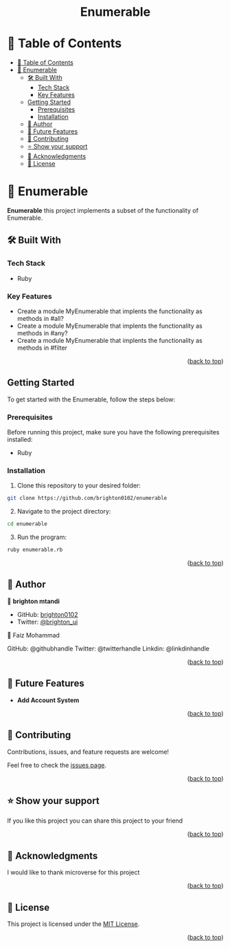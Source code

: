 <div align="center">

  <h1><b>Enumerable</b></h1>

</div>

<!-- TABLE OF CONTENTS -->

# 📗 Table of Contents

- [📗 Table of Contents](#-table-of-contents)
- [📖 Enumerable ](#-enumerable-)
  - [🛠 Built With ](#-built-with-)
    - [Tech Stack ](#tech-stack-)
    - [Key Features ](#key-features-)
  - [Getting Started](#getting-started)
    - [Prerequisites](#prerequisites)
    - [Installation](#installation)
  - [👥 Author ](#-author-)
  - [🔭 Future Features ](#-future-features-)
  - [🤝 Contributing ](#-contributing-)
  - [⭐️ Show your support ](#️-show-your-support-)
  - [🙏 Acknowledgments ](#-acknowledgments-)
  - [📝 License ](#-license-)

<!-- PROJECT DESCRIPTION -->

# 📖 Enumerable <a name="about-project"></a>

**Enumerable**  this project implements a subset of the functionality of Enumerable.

## 🛠 Built With <a name="built-with"></a>

### Tech Stack <a name="tech-stack"></a>

- Ruby

<!-- Features -->

### Key Features <a name="key-features"></a>

- Create a module MyEnumerable that implents the functionality as methods in #all?
- Create a module MyEnumerable that implents the functionality as methods in #any?
- Create a module MyEnumerable that implents the functionality as methods in #filter

<p align="right">(<a href="#readme-top">back to top</a>)</p>

<!-- GETTING STARTED -->

## Getting Started

To get started with the Enumerable, follow the steps below:

### Prerequisites
Before running this project, make sure you have the following prerequisites installed:

- Ruby

### Installation

1. Clone this repository to your desired folder:

```sh
git clone https://github.com/brighton0102/enumerable
```

2. Navigate to the project directory:

```sh
cd enumerable
```
3. Run the program:

```sh
ruby enumerable.rb
```

<p align="right">(<a href="#readme-top">back to top</a>)</p>

<!-- AUTHORS -->

## 👥 Author <a name="author"></a>

👤 **brighton mtandi**

- GitHub: [brighton0102](htpps://github.com/brighton0102)
- Twitter: [@brighton_ui](https://twitter.com/brighton_ui)

👤 Faiz Mohammad

GitHub: @githubhandle
Twitter: @twitterhandle
Linkdin: @linkdinhandle


<p align="right">(<a href="#readme-top">back to top</a>)</p>

<!-- FUTURE FEATURES -->

## 🔭 Future Features <a name="Additional Enumerable methods"></a>

- **Add Account System**

<p align="right">(<a href="#readme-top">back to top</a>)</p>

<!-- CONTRIBUTING -->

## 🤝 Contributing <a name="contributing"></a>

Contributions, issues, and feature requests are welcome!

Feel free to check the [issues page](https://github.com/brighton0102/enumerable/issues).

<p align="right">(<a href="#readme-top">back to top</a>)</p>

<!-- SUPPORT -->

## ⭐️ Show your support <a name="support"></a>

If you like this project you can share this project to your friend

<p align="right">(<a href="#readme-top">back to top</a>)</p>

<!-- ACKNOWLEDGEMENTS -->

## 🙏 Acknowledgments <a name="acknowledgements"></a>

I would like to thank microverse for this project

<p align="right">(<a href="#readme-top">back to top</a>)</p>

<!-- LICENSE -->

## 📝 License <a name="license"></a>

This project is licensed under the [MIT License](https://github.com/brighton0102/enumerable/blob/dev/LICENSE).

<p align="right">(<a href="#readme-top">back to top</a>)</p>
